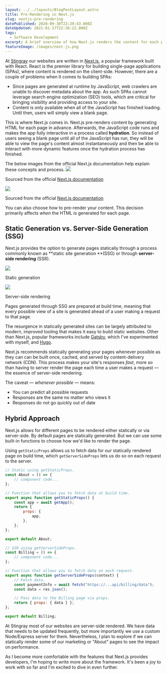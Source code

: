 ```yaml
---
layout: ../../layouts/BlogPostLayout.astro
title: Pre-Rendering in Next.js
slug: nextjs-pre-rendering
datePublished: 2020-09-30T23:29:43.000Z
dateUpdated: 2021-01-17T22:36:22.000Z
tags:
  - Software Development
excerpt: A brief overview of how Next.js renders the content for each page of a website or app.
featureImage: /images/next-js.png
---
```


At [Stingray](https://www.stingray.com/) our websites are written in [Next.js](https://nextjs.org/), a popular framework built with React. React is the premier library for building single-page applications (SPAs), where content is rendered on the client-side. However, there are a couple of problems when it comes to building SPAs:

- Since pages are generated at runtime by JavaScript, web crawlers are unable to discover metadata about the app. As such SPAs cannot leverage search engine optimization (SEO) tools, which are critical for bringing visibility and providing access to your site.
- Content is only available when all of the JavaScript has finished loading. Until then, users will simply view a blank page.

This is where Next.js comes in. Next.js pre-renders content by generating HTML for each page in advance. Afterwards, the JavaScript code runs and makes the app fully interactive in a process called **hydration**. So instead of users seeing a blank page until all of the JavaScript has run, they will be able to view the page's content almost instantaneously and then be able to interact with more dynamic features once the hydration process has finished.

The below images from the official Next.js documentation help explain these concepts and process.
![](/assets/no-pre-rendering.png)
<figcaption>Sourced from the official <a href="https://nextjs.org/learn/basics/data-fetching/pre-rendering">Next.js documentation</a></figcaption>

![](/assets/pre-rendering.png)
<figcaption>Sourced from the official <a href="https://nextjs.org/learn/basics/data-fetching/pre-rendering">Next.js documentation</a></figcaption>

You can also choose _how_ to pre-render your content. This decision primarily affects _when_ the HTML is generated for each page.

## Static Generation vs. Server-Side Generation (SSG)

Next.js provides the option to generate pages statically through a process commonly known as **static site generation **(SSG) or through **server-side rendering** (SSR).

![](/assets/static-generation.png)
<figcaption>Static generation</figcaption>

![](/assets/ssr.png)
<figcaption>Server-side rendering</figcaption>

Pages generated through SSG are prepared at build time, meaning that every possible view of a site is generated ahead of a user making a request to that page.

The resurgence in statically generated sites can be largely attributed to modern, improved tooling that makes it easy to build static websites. Other than Next.js, popular frameworks include [Gatsby](https://www.gatsbyjs.com/), which I've experimented with myself, and [Hugo](https://gohugo.io/).

Next.js recommends statically generating your pages whenever possible as they can can be built once, cached, and served by content-delivery network (CDN). This process makes your site's responses _fast_, more so than having to server render the page each time a user makes a request — the essence of server-side rendering.

The caveat — _whenever possible_ — means:

- You can predict all possible requests
- Responses are the same no matter who views it
- Responses do not go quickly out of date

## Hybrid Approach

Next.js allows for different pages to be rendered either statically or via server-side. By default pages are statically generated. But we can use some built-in functions to choose how we'd like to render the page.

Using `getStaticProps` allows us to fetch data for our statically rendered page on build time, which `getServerSideProps` lets us do so on each request to the server.

```javascript
// Static using getStaticProps.
const About = () => {
    // component code...
};

// Function that allows you to fetch data at build time.
export async function getStaticProps() {
    const app = await getApp();
    return {
        props: {
            app,
        },
    };
};

export default About;

// SSR using getServerSideProps.
const Billing = () => {
    // component code...
};

// Function that allows you to fetch data on each request.
export async function getServerSideProps(context) {
    // Fetch data.
    const paymentInfo = await fetch("https://...api/billing/data");
    const data = res.json();

    // Pass data to the Billing page via props.
    return { props: { data } };
};

export default Billing;
```

At Stingray most of our websites are server-side rendered. We have data that needs to be updated frequently, but more importantly we use a custom Node/Express server for them. Nevertheless, I plan to explore if we can statically render some of our marketing or "About" pages to see the impact on performance.

As I become more comfortable with the features that Next.js provides developers, I'm hoping to write more about the framework. It's been a joy to work with so far and I'm excited to dive in even further.
